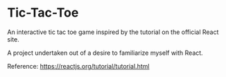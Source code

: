 # Tic-Tac-Toe

An interactive tic tac toe game inspired by the tutorial on the official React site. 

A project undertaken out of a desire to familiarize myself with React. 

Reference: https://reactjs.org/tutorial/tutorial.html
